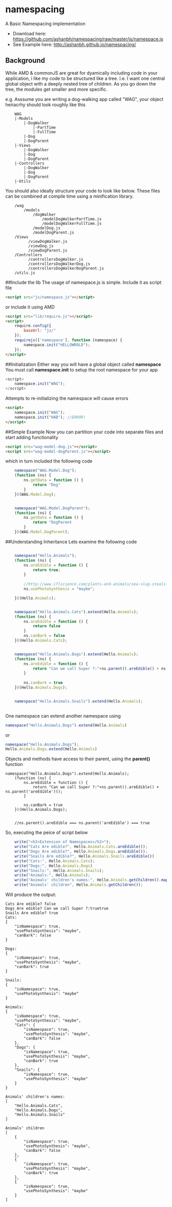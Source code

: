 # namespacing
A Basic Namespacing implementation 
* Download here: https://github.com/ashanbh/namespacing/raw/master/js/namespace.js
* See Example here: http://ashanbh.github.io/namespacing/

## Background
While AMD & commonJS are great for dyamically including code in your application, i like my code to be structured like a tree. I.e. I want one central global object with a deeply nested tree of children. As you go down the tree, the modules get smaller and more specific. 

  e.g. Asssume you are writing a dog-walking app called "WAG", your object heiracrhy should look roughly like this

```
    WAG
    |-Models
        |-DogWalker
            |-PartTime
            |-FullTime
        |-Dog
        |-DogParent
    |-Views
        |-DogWalker
        |-Dog
        |-DogParent    
    |-Controllers
        |-DogWalker
        |-Dog
        |-DogParent    
    |-Utils
```

You should also ideally structure your code to look like below. These files can be combined at compile time using a minification library.
```
    /wag
        /models
            /dogWalker
                /modelDogWalkerPartTime.js
                /modelDogWalkerFullTime.js
            /modelDog.js
            /modelDogParent.js
    /Views
          /viewDogWalker.js
          /viewDog.js
          /viewDogParent.js    
    /Controllers
          /controllersDogWalker.js
          /controllersDogWalkerDog.js
          /controllersDogWalkerDogParent.js    
    /utils.js
```

##Include the lib
The usage of namespace.js is simple. Include it as script file
```html
<script src="js/namespace.js"></script>
```

or include it using AMD
```html
<script src="lib/require.js"></script>
<script>
    require.config({
        baseUrl: "js/"
    });
    requirejs(['namespace'], function (namespace) {
        namespace.init("HELLOWROLD");
    });
</script>
```

##Initialization
Either way you will have a global object called **namespace**
You must call **namespace.init** to setup the root namespace for your app
```javascript
<script>
    namespace.init("WAG");
</script>
```

Attempts to re-initializing the namespace will cause errors
```html
<script>
    namespace.init("WAG");
    namespace.init("HAB"); //ERROR!
</script>
```

##Simple Example
Now you can partition your code into separate files and start adding functionality
```html
<script src="wag-model-dog.js"></script>
<script src="wag-model-dogParent.js"></script>
```
which in turn included the following code
```javascript
    namespace("WAG.Model.Dog");
    (function (ns) {
        ns.getData = function () {
            return "Dog"
        }
    })(WAG.Model.Dog);


    namespace("WAG.Model.DogParent");
    (function (ns) {
        ns.getData = function () {
            return "DogParent
        }
    })(WAG.Model.DogParent);
```


##Understanding Inheritance
Lets examine the following code
```javascript

    namespace("Hello.Animals");
    (function (ns) {
        ns.areEdible = function () {
            return true;
        }
        
        //http://www.iflscience.com/plants-and-animals/sea-slug-steals-photosynthesis-genes-its-algae-meal
        ns.usePhotoSynthesis = "maybe"; 

    })(Hello.Animals);


    namespace("Hello.Animals.Cats").extend(Hello.Animals);
    (function (ns) {
        ns.areEdible = function () {
            return false
        }
        ns.canBark = false
    })(Hello.Animals.Cats);


    namespace("Hello.Animals.Dogs").extend(Hello.Animals);
    (function (ns) {
        ns.areEdible = function () {
            return "Can we call Super ?:"+ns.parent().areEdible() + ns.parent('areEdible')();
        }
        
        ns.canBark = true
    })(Hello.Animals.Dogs);


    namespace("Hello.Animals.Snails").extend(Hello.Animals);
    
```
    
One namespace can extend another namespace using 
```javascript
namespace("Hello.Animals.Dogs").extend(Hello.Animals)
```
or
```javascript
namespace("Hello.Animals.Dogs");
Hello.Animals.Dogs.extend(Hello.Animals)
```

Objects and methods have access to their parent, using the **parent()** function
```
namespace("Hello.Animals.Dogs").extend(Hello.Animals);
    (function (ns) {
        ns.areEdible = function () {
            return "Can we call Super ?:"+ns.parent().areEdible() + ns.parent('areEdible')();
        }
           
        ns.canBark = true
    })(Hello.Animals.Dogs);
    
    
    //ns.parent().areEdible === ns.parent('areEdible') === true
```



So, executing the peice of script below
```javascript
    write("<h2>Extension of Namespaces</h2>");
    write("Cats Are edible?", Hello.Animals.Cats.areEdible());
    write("Dogs Are edible?", Hello.Animals.Dogs.areEdible());
    write("Snails Are edible?", Hello.Animals.Snails.areEdible())
    write("Cats:", Hello.Animals.Cats);
    write("Dogs:", Hello.Animals.Dogs)
    write("Snails:", Hello.Animals.Snails);
    write("Animals:", Hello.Animals);
    write("Animals' children's names:", Hello.Animals.getChildren().map(function(o){return o.getNSName()}));
    write("Animals' children", Hello.Animals.getChildren());
```

Will produce the output:
```
Cats Are edible? false
Dogs Are edible? Can we call Super ?:truetrue
Snails Are edible? true
Cats:
{
    "isNamespace": true,
    "usePhotoSynthesis": "maybe",
    "canBark": false
}

Dogs:
{
    "isNamespace": true,
    "usePhotoSynthesis": "maybe",
    "canBark": true
}

Snails:
{
    "isNamespace": true,
    "usePhotoSynthesis": "maybe"
}

Animals:
{
    "isNamespace": true,
    "usePhotoSynthesis": "maybe",
    "Cats": {
        "isNamespace": true,
        "usePhotoSynthesis": "maybe",
        "canBark": false
    },
    "Dogs": {
        "isNamespace": true,
        "usePhotoSynthesis": "maybe",
        "canBark": true
    },
    "Snails": {
        "isNamespace": true,
        "usePhotoSynthesis": "maybe"
    }
}

Animals' children's names:
[
    "Hello.Animals.Cats",
    "Hello.Animals.Dogs",
    "Hello.Animals.Snails"
]

Animals' children
[
    {
        "isNamespace": true,
        "usePhotoSynthesis": "maybe",
        "canBark": false
    },
    {
        "isNamespace": true,
        "usePhotoSynthesis": "maybe",
        "canBark": true
    },
    {
        "isNamespace": true,
        "usePhotoSynthesis": "maybe"
    }
]
```



    

